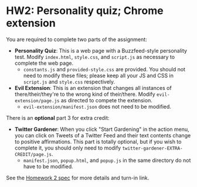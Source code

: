 # HW2: Personality quiz; Chrome extension 

You are required to complete two parts of the assignment:

- **Personality Quiz**: This is a web page with a Buzzfeed-style personality test. Modify `index.html`, `style.css`, and `script.js` as necessary to complete the web page. 
  - `constants.js` and `provided-style.css` are provided. You should not need to modify these files; please keep all your JS and CSS in `script.js` and `style.css` respectively. 
- **Evil Extension**: This is an extension that changes all instances of there/their/they're to the wrong kind of their/there. Modify `evil-extension/page.js` as directed to compete the extension. 
  - `evil-extension/manifest.json` does not need to be modified.

There is an **optional** part 3 for extra credit:
- **Twitter Gardener**: When you click "Start Gardening" in the action menu, you can click on Tweets of a Twitter Feed and their text contents change to positive affirmations. This part is totally optional, but if you wish to complete it, you should only need to modify `twitter-gardener-EXTRA-CREDIT/page.js`.
  - `manifest.json`, `popup.html`, and `popup.js` in the same directory do not have to be modified.


See the [Homework 2 spec](http://web.stanford.edu/class/cs193x/homework/2-quiz-ext) for more details and turn-in link.

